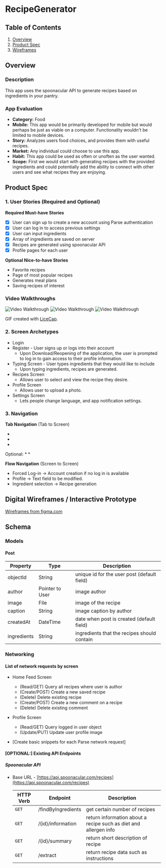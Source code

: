 # RecipeGenerator

## Table of Contents
1. [Overview](#Overview)
1. [Product Spec](#Product-Spec)
1. [Wireframes](#Wireframes)

## Overview

### Description
This app uses the spoonacular API to generate recipes based on ingredients in your pantry.

### App Evaluation
- **Category:** Food
- **Mobile:** This app would be primarily developed for mobile but would perhaps be just as viable on a computer. Functionality wouldn't be limited to mobile devices.
- **Story:** Analyzes users food choices, and provides them with useful recipes.
- **Market:** Any individual could choose to use this app.
- **Habit:** This app could be used as often or unoften as the user wanted.
- **Scope:** First we would start with generating recipes with the provided ingredients and could potentially add the ability to connect with other users and see what recipes they are enjoying.

## Product Spec
### 1. User Stories (Required and Optional)

**Required Must-have Stories**

* [x] User can sign up to create a new account using Parse authentication
* [x] User can log in to access previous settings
* [x] User can input ingredients
* [x] Array of ingredients are saved on server
* [x] Recipes are generated using spoonacular API
* [x] Profile pages for each user

**Optional Nice-to-have Stories**

* Favorite recipes
* Page of most popular recipes
* Generates meal plans
* Saving recipes of interest

### Video Walkthroughs

<img src='Walkthrough.gif' title='Video Walkthrough' width='' alt='Video Walkthrough' />

<img src='Week2Walkthrough.gif' title='Video Walkthrough' width='' alt='Video Walkthrough' />

<img src='LoginScreenWalkthrough.gif' title='Video Walkthrough' width='' alt='Video Walkthrough' />

GIF created with [LiceCap](http://www.cockos.com/licecap/).

### 2. Screen Archetypes

* Login 
* Register - User signs up or logs into their account
   * Upon Download/Reopening of the application, the user is prompted to log in to gain access to their profile information. 
* Typing Screen - User types ingredients that they would like to include
   * Upon typing ingredients, recipes are generated.
* Recipes Screen
   * Allows user to select and view the recipe they desire.
* Profile Screen 
   * Allows user to upload a photo.
* Settings Screen
   * Lets people change language, and app notification settings.

### 3. Navigation

**Tab Navigation** (Tab to Screen)

* 
* 
* 

Optional:
* 
* 

**Flow Navigation** (Screen to Screen)
* Forced Log-in -> Account creation if no log in is available
* Profile -> Text field to be modified. 
* Ingredient selection -> Recipe generation

## Digital Wireframes / Interactive Prototype
[Wireframes from figma.com](https://www.figma.com/file/mysRGKzkuw1cKg6sgv4joo/Mobile-UI-kit-Community?node-id=194%3A1561)

## Schema 

### Models
#### Post

   | Property      | Type     | Description |
   | ------------- | -------- | ------------|
   | objectId      | String   | unique id for the user post (default field) |
   | author        | Pointer to User| image author |
   | image         | File     | image of the recipe |
   | caption       | String   | image caption by author |
   | createdAt     | DateTime | date when post is created (default field) |
   | ingredients   | String   | ingredients that the recipes should contain |
   
### Networking
#### List of network requests by screen
   - Home Feed Screen
      - (Read/GET) Query all recipes where user is author
      - (Create/POST) Create a new saved recipe
      - (Delete) Delete existing recipe
      - (Create/POST) Create a new comment on a recipe
      - (Delete) Delete existing comment
   - Profile Screen
      - (Read/GET) Query logged in user object
      - (Update/PUT) Update user profile image

- [Create basic snippets for each Parse network request]

#### [OPTIONAL:] Existing API Endpoints
##### Spoonacular API
- Base URL - [https://api.spoonacular.com/recipes](https://api.spoonacular.com/recipes)

   HTTP Verb | Endpoint | Description
   ----------|----------|------------
    `GET`    | /findByIngredients | get certain number of recipes
    `GET`    | /{id}/information | return information about a recipe such as diet and allergen info
    `GET`    | /{id}/summary   | return short description of recipe
    `GET`    | /extract | return recipe data such as instructions
